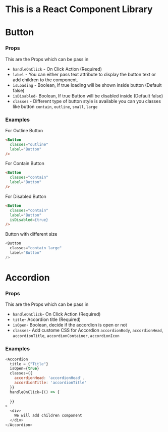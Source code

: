 # This is a React Component Library

# Button
 ### Props
 This are the Props which can be pass in
 - `handleOnClick` - On Click Action (Required)
 - `label` - You can either pass text attribute to display the button text or add children to the component.
 - `isLoading` - Boolean, If true loading will be shown inside button (Default false)
  - `isDisabled`- Boolean, If true Button will be disabled inside (Default false)
 - `classes` - Different type of button style is available you can you classes like button `contain`, `outline`, `small`, `large`

### Examples

For Outline Button
```html
<Button
  classes="outline"
  label="Button"
/>
```

For Contain Button
```html
<Button
  classes="contain"
  label="Button"
/>
```
For Disabled Button
```html
<Button
  classes="contain"
  label="Button"
  isDisabled={true}
/>
```
Button with different size
```js
<Button
  classes="contain large"
  label="Button"
/>
```


# Accordion
### Props
 This are the Props which can be pass in
  - `handleOnClick`- On Click Action (Required)
  - `title`- Accordion title (Required)
  - `isOpen`- Boolean, decide if the accordion is open or not
  - `classes`- Add custome CSS for Accordion
    `accordionBody`, `accordionHead`, `accordionTitle`, `accordionContainer`, `accordionIcon`

### Examples
```js
<Accordion
  title = {"Title"}
  isOpen={true}
  classes={{
    accordionHead: 'accordionHead',
    accordionTitle: 'accordionTitle'
  }}
  handleOnClick={() => {
    
  }}
>
  <div>
    We will add children component
  </div>
</Accordion>
```